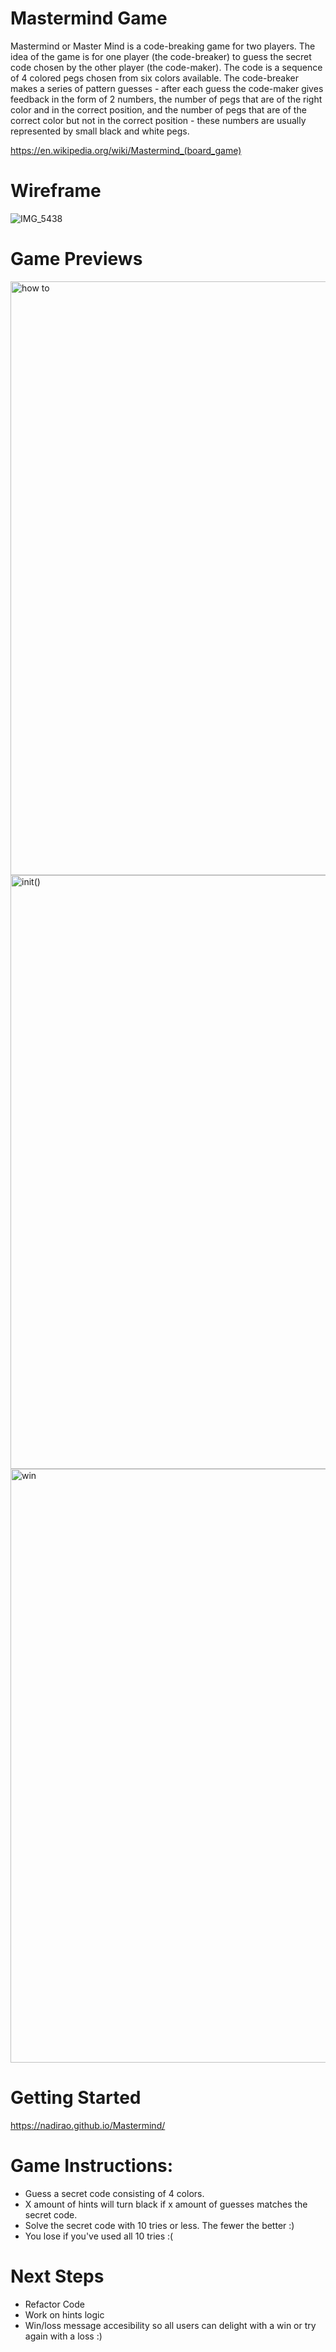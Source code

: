 # Mastermind Game

Mastermind or Master Mind is a code-breaking game for two players. The idea of the game is for one player (the code-breaker) to guess the secret code chosen by the other player (the code-maker). The code is a sequence of 4 colored pegs chosen from six colors available. The code-breaker makes a series of pattern guesses - after each guess the code-maker gives feedback in the form of 2 numbers, the number of pegs that are of the right color and in the correct position, and the number of pegs that are of the correct color but not in the correct position - these numbers are usually represented by small black and white pegs.

https://en.wikipedia.org/wiki/Mastermind_(board_game)


# Wireframe

![IMG_5438](https://user-images.githubusercontent.com/110858421/230780190-2d4a5fd0-1d15-4e75-a95b-b1593952cc8c.jpeg)


# Game Previews
<img width="950" alt="how to" src="https://user-images.githubusercontent.com/110858421/230793057-7c411700-a611-422c-8e53-0b027e4daa5b.png">

<img width="950" alt="init()" src="https://user-images.githubusercontent.com/110858421/230793060-a99ddb5a-e21c-4170-bd84-feb4200753ce.png">

<img width="950" alt="win" src="https://user-images.githubusercontent.com/110858421/230793063-e2f3f845-a3c7-4f84-a182-73f3aaa1fa2a.png">

# Getting Started

https://nadirao.github.io/Mastermind/

# Game Instructions: 

- Guess a secret code consisting of 4 colors.
- X amount of hints will turn black if x amount of guesses matches the secret code.
- Solve the secret code with 10 tries or less. The fewer the better :)
- You lose if you've used all 10 tries :(

# Next Steps

- Refactor Code
- Work on hints logic 
- Win/loss message accesibility so all users can delight with a win or try again with a loss :)
